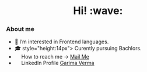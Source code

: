 <!-- ![badge](https://komarev.com/ghpvc/?username=Garima449)
![profileimage](assets/profile.png)
 -->
<h1 align='center'> Hi! :wave:</h1>

<!-- 
for images 
<img src="" style="height:14px" title=""> 
     
for anchor images 
<a href="" title=""><img src="" style="height:26px"></a>  
--->
### About me
- 👀 I’m interested in Frontend languages.
- 🎓 style="height:14px"> Curently pursuing Bachlors.
- <img src="https://cdn4.iconfinder.com/data/icons/social-media-logos-6/512/112-gmail_email_mail-512.png" style="height:14px"> How to reach me -> [Mail Me](mailto:garimaverma@gmail.com)
- <img src="https://cdn-icons-png.flaticon.com/512/174/174857.png" style="height:14px"> LinkedIn Profile [Garima Verma](https://www.linkedin.com/in/garima-verma-146ab11b3/)
